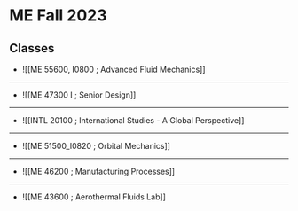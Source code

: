 # ME Fall 2023

## Classes

+ ![[ME 55600, I0800 ; Advanced Fluid Mechanics]]
---

+ ![[ME 47300 I ; Senior Design]]
---

+ ![[INTL 20100 ; International Studies - A Global Perspective]]
---

+ ![[ME 51500_I0820 ; Orbital Mechanics]]
---

+ ![[ME 46200 ; Manufacturing Processes]]
---

+ ![[ME 43600 ; Aerothermal Fluids Lab]]
